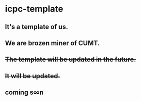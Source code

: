 # icpc-template

## It's a template of us.

## We are brozen miner of CUMT.

## ~~The template will be updated in the future.~~

## ~~It will be updated.~~

## coming s∞n
